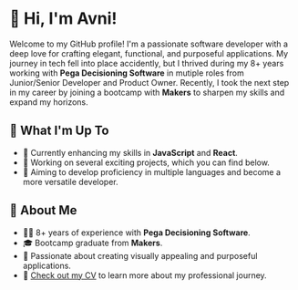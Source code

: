 # 👋 Hi, I'm Avni!

Welcome to my GitHub profile! I'm a passionate software developer with a deep love for crafting elegant, functional, and purposeful applications. My journey in tech fell into place accidently, but I thrived during my 8+ years working with **Pega Decisioning Software** in mutiple roles from Junior/Senior Developer and Product Owner. Recently, I took the next step in my career by joining a bootcamp with **Makers** to sharpen my skills and expand my horizons.

## 🚀 What I'm Up To

- 🌱 Currently enhancing my skills in **JavaScript** and **React**.
- 🔧 Working on several exciting projects, which you can find below.
- 🎯 Aiming to develop proficiency in multiple languages and become a more versatile developer.

## 💼 About Me

- 👨‍💻 8+ years of experience with **Pega Decisioning Software**.
- 🎓 Bootcamp graduate from **Makers**.
- 💞 Passionate about creating visually appealing and purposeful applications.
- 📄 [Check out my CV](#) to learn more about my professional journey.
